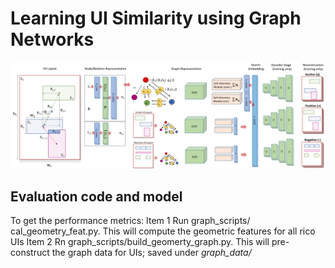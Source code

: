 # Learning UI Similarity using Graph Networks

<div align="center">
  <img src="data/gcncnn_arch.png"/>
</div>


## Evaluation code and model
To get the performance metrics:
Item 1 Run graph_scripts/ cal_geometry_feat.py. This will compute the geometric features for all rico UIs
Item 2 Rn graph_scripts/build_geomerty_graph.py. This will pre-construct the graph data for UIs; saved under *graph_data/*
